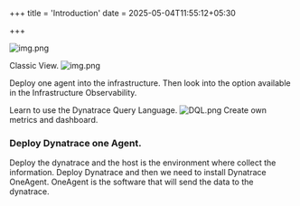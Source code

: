 +++
title = 'Introduction'
date = 2025-05-04T11:55:12+05:30


+++


![img.png](/images/Dynatrace/NewUI.png)

Classic View.
![img.png](/images/Dynatrace/OldUI.png)

Deploy one agent into the infrastructure. 
Then look into the option available in the Infrastructure Observability.  



Learn to use the Dynatrace Query Language.
![DQL.png](/images/Dynatrace/DQL.png)
Create own metrics and dashboard.
### Deploy Dynatrace one Agent.
Deploy the dynatrace and the host is the environment where collect the information.
Deploy Dynatrace and then we need to install Dynatrace OneAgent.
OneAgent is the software that will send the data to the dynatrace.